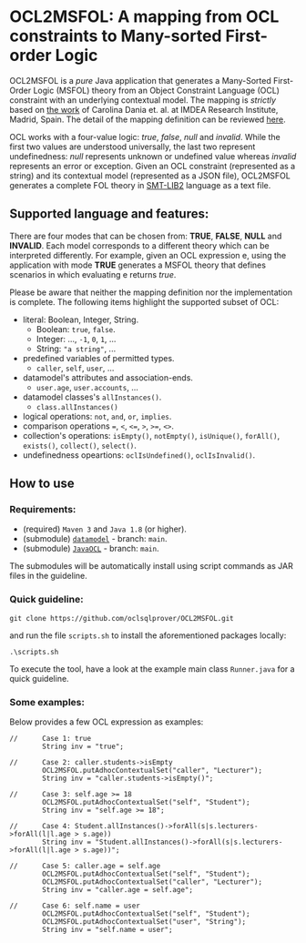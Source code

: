 # OCL2MSFOL: A mapping from OCL constraints to Many-sorted First-order Logic

OCL2MSFOL is a _pure_ Java application that generates a Many-Sorted First-Order Logic (MSFOL) theory from an Object Constraint Language (OCL) constraint with an underlying contextual model. The mapping is _strictly_ based on [the work](https://software.imdea.org/~dania/papers/models2016.pdf) of Carolina Dania et. al. at IMDEA Research Institute, Madrid, Spain. The detail of the mapping definition can be reviewed [here](https://software.imdea.org/~dania/tools/definitions.pdf).

OCL works with a four-value logic: _true_, _false_, _null_ and _invalid_. While the first two values are understood universally, 
the last two represent undefinedness: _null_ represents unknown or undefined value whereas _invalid_ represents an error or exception.
Given an OCL constraint (represented as a string) and its contextual model (represented as a JSON file), OCL2MSFOL generates a complete FOL theory in [SMT-LIB2](https://smtlib.cs.uiowa.edu/papers/smt-lib-reference-v2.6-r2021-05-12.pdf) language as a text file.

## Supported language and features:

There are four modes that can be chosen from: **TRUE**, **FALSE**, **NULL** and **INVALID**.
Each model corresponds to a different theory which can be interpreted differently. 
For example, given an OCL expression e, using the application with mode **TRUE** generates a MSFOL 
theory that defines scenarios in which evaluating e returns _true_.

Please be aware that neither the mapping definition nor the implementation is complete. 
The following items highlight the supported subset of OCL:

  - literal: Boolean, Integer, String.
    - Boolean: `true`, `false`.
    - Integer: ..., `-1`, `0`, `1`, ...
    - String: `"a string"`, ...
  - predefined variables of permitted types.
    - `caller`, `self`, `user`, ...
  - datamodel's attributes and association-ends.
    - `user.age`, `user.accounts`, ... 
  - datamodel classes's `allInstances()`.
    - `class.allInstances()`
  - logical operations: `not`, `and`, `or`, `implies`.
  - comparison operations `=`, `<`, `<=`, `>`, `>=`, `<>`.
  - collection's operations: `isEmpty()`, `notEmpty()`, `isUnique()`, `forAll()`, `exists()`, `collect()`, `select()`.
  - undefinedness opeartions: `oclIsUndefined()`, `oclIsInvalid()`.

## How to use

### Requirements:
- (required) `Maven 3` and `Java 1.8` (or higher).
- (submodule) [`datamodel`](https://github.com/oclsqlprover/dm2schema) - branch: `main`.
- (submodule) [`JavaOCL`](https://github.com/oclsqlprover/JavaOCL) - branch: `main`.

The submodules will be automatically install using script commands as JAR files in the guideline.

### Quick guideline:
```
git clone https://github.com/oclsqlprover/OCL2MSFOL.git
```
and run the file `scripts.sh` to install the aforementioned packages locally:

```
.\scripts.sh
```
To execute the tool, have a look at the example main class `Runner.java` for a quick guideline.

### Some examples:

Below provides a few OCL expression as examples:

```{java}
//      Case 1: true
        String inv = "true";
        
//      Case 2: caller.students->isEmpty
        OCL2MSFOL.putAdhocContextualSet("caller", "Lecturer");
        String inv = "caller.students->isEmpty()";
        
//      Case 3: self.age >= 18
        OCL2MSFOL.putAdhocContextualSet("self", "Student");
        String inv = "self.age >= 18";
        
//      Case 4: Student.allInstances()->forAll(s|s.lecturers->forAll(l|l.age > s.age))
        String inv = "Student.allInstances()->forAll(s|s.lecturers->forAll(l|l.age > s.age))";

//      Case 5: caller.age = self.age
        OCL2MSFOL.putAdhocContextualSet("self", "Student");
        OCL2MSFOL.putAdhocContextualSet("caller", "Lecturer");
        String inv = "caller.age = self.age";
        
//      Case 6: self.name = user
        OCL2MSFOL.putAdhocContextualSet("self", "Student");
        OCL2MSFOL.putAdhocContextualSet("user", "String");
        String inv = "self.name = user";
```

